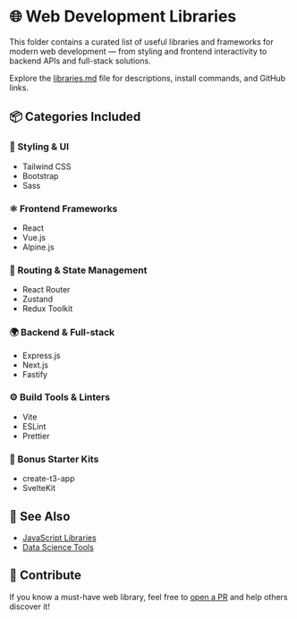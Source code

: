 # 🌐 Web Development Libraries

This folder contains a curated list of useful libraries and frameworks for modern web development — from styling and frontend interactivity to backend APIs and full-stack solutions.

Explore the [libraries.md](./libraries.md) file for descriptions, install commands, and GitHub links.

## 📦 Categories Included

### 🎨 Styling & UI
- Tailwind CSS
- Bootstrap
- Sass

### ⚛️ Frontend Frameworks
- React
- Vue.js
- Alpine.js

### 🔁 Routing & State Management
- React Router
- Zustand
- Redux Toolkit

### 🌍 Backend & Full-stack
- Express.js
- Next.js
- Fastify

### ⚙️ Build Tools & Linters
- Vite
- ESLint
- Prettier

### 🚀 Bonus Starter Kits
- create-t3-app
- SvelteKit

## 📁 See Also

- [JavaScript Libraries](../javascript/README.md)
- [Data Science Tools](../data-science/README.md)

## 💬 Contribute

If you know a must-have web library, feel free to [open a PR](https://github.com/your-repo-url) and help others discover it!
